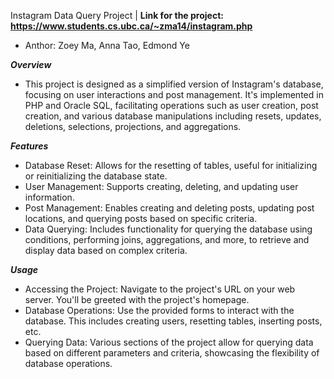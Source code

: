 Instagram Data Query Project
|
**Link for the project: https://www.students.cs.ubc.ca/~zma14/instagram.php**
- Anthor: Zoey Ma, Anna Tao, Edmond Ye

***Overview***
- This project is designed as a simplified version of Instagram's database, focusing on user interactions and post management. It's implemented in PHP and Oracle SQL, facilitating operations such as user creation, post creation, and various database manipulations including resets, updates, deletions, selections, projections, and aggregations.

***Features***
- Database Reset: Allows for the resetting of tables, useful for initializing or reinitializing the database state.
- User Management: Supports creating, deleting, and updating user information.
- Post Management: Enables creating and deleting posts, updating post locations, and querying posts based on specific criteria.
- Data Querying: Includes functionality for querying the database using conditions, performing joins, aggregations, and more, to retrieve and display data based on complex criteria.

***Usage***
- Accessing the Project: Navigate to the project's URL on your web server. You'll be greeted with the project's homepage.
- Database Operations: Use the provided forms to interact with the database. This includes creating users, resetting tables, inserting posts, etc.
- Querying Data: Various sections of the project allow for querying data based on different parameters and criteria, showcasing the flexibility of database operations.
